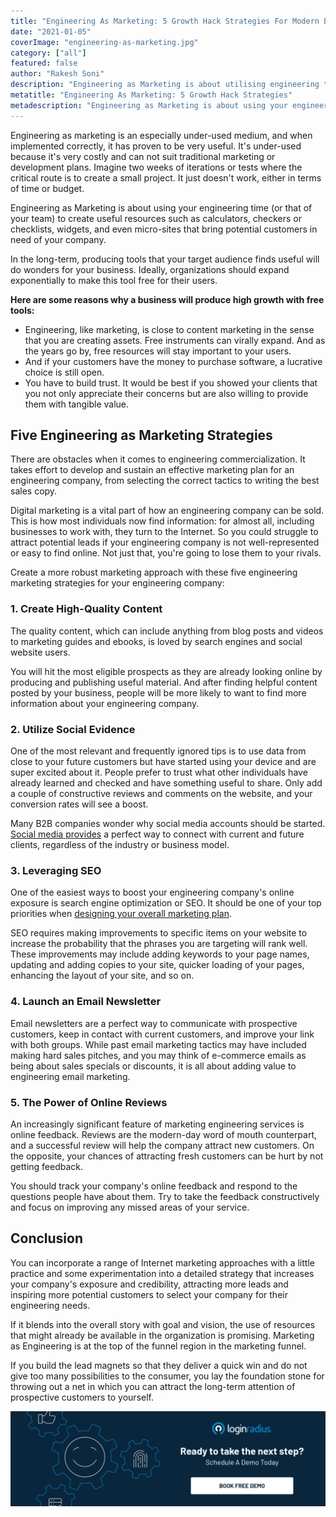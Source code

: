 ```yaml
---
title: "Engineering As Marketing: 5 Growth Hack Strategies For Modern Businesses"
date: "2021-01-05"
coverImage: "engineering-as-marketing.jpg"
category: ["all"]
featured: false 
author: "Rakesh Soni"
description: "Engineering as Marketing is about utilising engineering time to build helpful tools such as calculators, checkers or checklists, widgets, and even micro-sites that introduce your business to potential customers."
metatitle: "Engineering As Marketing: 5 Growth Hack Strategies"
metadescription: "Engineering as Marketing is about using your engineering time to generate useful resources that bring potential clients in need of your business, such as calculators, widgets, etc."
---
```


Engineering as marketing is an especially under-used medium, and when implemented correctly, it has proven to be very useful. It's under-used because it's very costly and can not suit traditional marketing or development plans. Imagine two weeks of iterations or tests where the critical route is to create a small project. It just doesn't work, either in terms of time or budget.

Engineering as Marketing is about using your engineering time (or that of your team) to create useful resources such as calculators, checkers or checklists, widgets, and even micro-sites that bring potential customers in need of your company.

In the long-term, producing tools that your target audience finds useful will do wonders for your business. Ideally, organizations should expand exponentially to make this tool free for their users.

**Here are some reasons why a business will produce high growth with free tools:**


*   Engineering, like marketing, is close to content marketing in the sense that you are creating assets. Free instruments can virally expand. And as the years go by, free resources will stay important to your users.
*   And if your customers have the money to purchase software, a lucrative choice is still open. 
*   You have to build trust. It would be best if you showed your clients that you not only appreciate their concerns but are also willing to provide them with tangible value.


## Five Engineering as Marketing Strategies 

There are obstacles when it comes to engineering commercialization. It takes effort to develop and sustain an effective marketing plan for an engineering company, from selecting the correct tactics to writing the best sales copy.

Digital marketing is a vital part of how an engineering company can be sold. This is how most individuals now find information: for almost all, including businesses to work with, they turn to the Internet. So you could struggle to attract potential leads if your engineering company is not well-represented or easy to find online. Not just that, you're going to lose them to your rivals.

Create a more robust marketing approach with these five engineering marketing strategies for your engineering company:


### 1. Create High-Quality Content

The quality content, which can include anything from blog posts and videos to marketing guides and ebooks, is loved by search engines and social website users.

You will hit the most eligible prospects as they are already looking online by producing and publishing useful material. And after finding helpful content posted by your business, people will be more likely to want to find more information about your engineering company.


### 2. Utilize Social Evidence

One of the most relevant and frequently ignored tips is to use data from close to your future customers but have started using your device and are super excited about it. People prefer to trust what other individuals have already learned and checked and have something useful to share. Only add a couple of constructive reviews and comments on the website, and your conversion rates will see a boost.

Many B2B companies wonder why social media accounts should be started. [Social media provides](https://www.loginradius.com/blog/identity/2018/11/reconsidering-social-login-security-privacy-angle/) a perfect way to connect with current and future clients, regardless of the industry or business model.


### 3. Leveraging SEO

One of the easiest ways to boost your engineering company's online exposure is search engine optimization or SEO. It should be one of your top priorities when [designing your overall marketing plan](https://www.visme.co/marketing-plan/).

SEO requires making improvements to specific items on your website to increase the probability that the phrases you are targeting will rank well. These improvements may include adding keywords to your page names, updating and adding copies to your site, quicker loading of your pages, enhancing the layout of your site, and so on.


### 4. Launch an Email Newsletter

Email newsletters are a perfect way to communicate with prospective customers, keep in contact with current customers, and improve your link with both groups. While past email marketing tactics may have included making hard sales pitches, and you may think of e-commerce emails as being about sales specials or discounts, it is all about adding value to engineering email marketing.


### 5. The Power of Online Reviews

An increasingly significant feature of marketing engineering services is online feedback. Reviews are the modern-day word of mouth counterpart, and a successful review will help the company attract new customers. On the opposite, your chances of attracting fresh customers can be hurt by not getting feedback.

You should track your company's online feedback and respond to the questions people have about them. Try to take the feedback constructively and focus on improving any missed areas of your service.

## Conclusion

You can incorporate a range of Internet marketing approaches with a little practice and some experimentation into a detailed strategy that increases your company's exposure and credibility, attracting more leads and inspiring more potential customers to select your company for their engineering needs.

If it blends into the overall story with goal and vision, the use of resources that might already be available in the organization is promising. Marketing as Engineering is at the top of the funnel region in the marketing funnel.

If you build the lead magnets so that they deliver a quick win and do not give too many possibilities to the consumer, you lay the foundation stone for throwing out a net in which you can attract the long-term attention of prospective customers to yourself.

[![book-a-demo-loginradius](../../assets/book-a-demo-loginradius.png)](https://www.loginradius.com/book-a-demo/)
